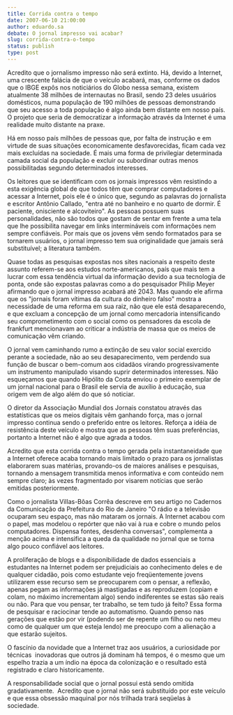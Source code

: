 ```yaml
---
title: Corrida contra o tempo
date: 2007-06-10 21:00:00
author: eduardo.sa
debate: O jornal impresso vai acabar?
slug: corrida-contra-o-tempo
status: publish 
type: post
---
```


Acredito que o jornalismo impresso não será extinto. Há, devido a Internet, uma crescente falácia de que o veículo acabará, mas, conforme os dados que o IBGE expôs nos noticiários do Globo nessa semana, existem atualmente 38 milhões de internautas no Brasil, sendo 23 deles usuários domésticos, numa população de 190 milhões de pessoas demonstrando que seu acesso a toda população é algo ainda bem distante em nosso país. O projeto que seria de democratizar a informação através da Internet é uma realidade muito distante na praxe.


Há em nosso país milhões de pessoas que, por falta de instrução e em virtude de suas situações economicamente desfavorecidas, ficam cada vez mais excluídas na sociedade. É mais uma forma de privilegiar determinada camada social da população e excluir ou subordinar outras menos possibilitadas segundo determinados interesses. 


Os leitores que se identificam com os jornais impressos vêm resistindo a esta exigência global de que todos têm que comprar computadores e acessar a Internet, pois ele é o único que, segundo as palavras do jornalista e escritor Antônio Callado, "entra até no banheiro e no quarto de dormir. É paciente, onisciente e alcoviteiro". As pessoas possuem suas personalidades, não são todos que gostam de sentar em frente a uma tela que lhe possibilita navegar em links intermináveis com informações nem sempre confiáveis. Por mais que os jovens vêm sendo formatados para se tornarem usuários, o jornal impresso tem sua originalidade que jamais será substituível; a literatura também. 


Quase todas as pesquisas expostas nos sites nacionais a respeito deste assunto referem-se aos estudos norte-americanos, país que mais tem a lucrar com essa tendência virtual da informação devido a sua tecnologia de ponta, onde são expostas palavras como a do pesquisador Philip Meyer afirmando que o jornal impresso acabará até 2043. Mas quando ele afirma que os "jornais foram vítimas da cultura do dinheiro falso" mostra a necessidade de uma reforma em sua raiz, não que ele está desaparecendo, e que excluam a concepção de um jornal como mercadoria intensificando seu comprometimento com o social como os pensadores da escola de frankfurt mencionavam ao criticar a indústria de massa que os meios de comunicação vêm criando.


O jornal vem caminhando rumo a extinção de seu valor social exercido perante a sociedade, não ao seu desaparecimento, vem perdendo sua função de buscar o bem-comum aos cidadãos virando progressivamente um instrumento manipulado visando suprir determinados interesses. Não esqueçamos que quando Hipólito da Costa enviou o primeiro exemplar de um jornal nacional para o Brasil ele servia de auxílio à educação, sua origem vem de algo além do que só noticiar.


O diretor da Associação Mundial dos Jornais constatou através das estatísticas que os meios digitais vêm ganhando força, mas o jornal impresso continua sendo o preferido entre os leitores. Reforça a idéia de resistência deste veículo e mostra que as pessoas têm suas preferências, portanto a Internet não é algo que agrada a todos.


Acredito que esta corrida contra o tempo gerada pela instantaneidade que a Internet oferece acaba tornando mais limitado o prazo para os jornalistas elaborarem suas matérias, provando-os de maiores análises e pesquisas, tornando a mensagem transmitida menos informativa e com conteúdo nem sempre claro; às vezes fragmentado por visarem notícias que serão emitidas posteriormente.


Como o jornalista Villas-Bôas Corrêa descreve em seu artigo no Cadernos da Comunicação da Prefeitura do Rio de Janeiro "O rádio e a televisão ocuparam seu espaço, mas não mataram os jornais. A Internet acabou com o papel, mas modelou o repórter que não vai à rua e cobre o mundo pelos computadores. Dispensa fontes, desdenha conversas", complementa a menção acima e intensifica a queda da qualidade no jornal que se torna algo pouco confiável aos leitores.


A proliferação de blogs e a disponibilidade de dados essenciais a estudantes na Internet podem ser prejudiciais ao conhecimento deles e de qualquer cidadão, pois como estudante vejo freqüentemente jovens utilizarem esse recurso sem se preocuparem com o pensar, a reflexão, apenas pegam as informações já mastigadas e as reproduzem (copiam e colam, no máximo incrementam algo) sendo indiferentes se estas são reais ou não. Para que vou pensar, ter trabalho, se tem tudo já feito? Essa forma de pesquisar e raciocinar tende ao automatismo. Quando penso nas gerações que estão por vir (podendo ser de repente um filho ou neto meu como de qualquer um que esteja lendo) me preocupo com a alienação a que estarão sujeitos. 


O fascínio da novidade que a Internet traz aos usuários, a curiosidade por técnicas  inovadoras que outros já dominam há tempos, é o mesmo que um espelho trazia a um índio na época da colonização e o resultado está registrado e claro historicamente. 


A responsabilidade social que o jornal possui está sendo omitida gradativamente.  Acredito que o jornal não será substituído por este veículo e que essa obsessão maquinal por nós trilhada trará seqüelas à sociedade.   


